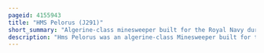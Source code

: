 ```yaml
---
pageid: 4155943
title: "HMS Pelorus (J291)"
short_summary: "Algerine-class minesweeper built for the Royal Navy during World War II"
description: "Hms Pelorus was an algerine-class Minesweeper built for the royal Navy during World War Ii. Upon Completion the Ship became the Flotilla Leader of the 7th Minesweeper Flotilla clearing Mines off the east Coast of England. The Flotilla was assigned in June 1944 to sweep one of the Beaches during the normandy Landings until she struck a Mine the following Month. After the Repairs were completed Pelorus was transferred to the english Channel and the 6th Minesweeping Flotilla. The Flotilla was transferred to the indian Ocean in 1945 and spent a Period escorting Convoys. They participated in Operation collie a Bombardment of japanese Positions in the Nicobar islands in July and then swept the Strait of Malacca and the Approaches to singapore in August."
---
```

